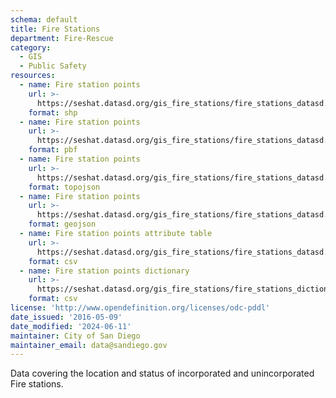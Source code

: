 ```yaml
---
schema: default
title: Fire Stations
department: Fire-Rescue
category:
  - GIS
  - Public Safety
resources:
  - name: Fire station points
    url: >-
      https://seshat.datasd.org/gis_fire_stations/fire_stations_datasd.zip
    format: shp
  - name: Fire station points
    url: >-
      https://seshat.datasd.org/gis_fire_stations/fire_stations_datasd.pbf
    format: pbf
  - name: Fire station points
    url: >-
      https://seshat.datasd.org/gis_fire_stations/fire_stations_datasd.topo.json
    format: topojson
  - name: Fire station points
    url: >-
      https://seshat.datasd.org/gis_fire_stations/fire_stations_datasd.geojson
    format: geojson
  - name: Fire station points attribute table
    url: >-
      https://seshat.datasd.org/gis_fire_stations/fire_stations_datasd.csv
    format: csv
  - name: Fire station points dictionary
    url: >-
      https://seshat.datasd.org/gis_fire_stations/fire_stations_dictionary_datasd.csv
    format: csv
license: 'http://www.opendefinition.org/licenses/odc-pddl'
date_issued: '2016-05-09'
date_modified: '2024-06-11'
maintainer: City of San Diego
maintainer_email: data@sandiego.gov
---
```

Data covering the location and status of incorporated and unincorporated Fire stations.
